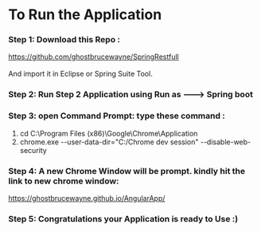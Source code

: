 # To Run the Application

### Step 1: Download this Repo : 
https://github.com/ghostbrucewayne/SpringRestfull </br></br>
And import it in Eclipse or Spring Suite Tool.

### Step 2: Run Step 2 Application using Run as ---> Spring boot

### Step 3: open Command Prompt: type these command : 
1. cd C:\Program Files (x86)\Google\Chrome\Application
2. chrome.exe --user-data-dir="C:/Chrome dev session" --disable-web-security

### Step 4: A new Chrome Window will be prompt. kindly hit the link to new chrome window: 
https://ghostbrucewayne.github.io/AngularApp/

### Step 5: Congratulations your Application is ready to Use :)
